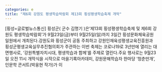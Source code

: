 ```yaml
---
categories: e
title: "제6회 강원도 평생학습박람회 제13회 횡성평생학습축제 개막"
---
```

[횡성=글로벌뉴스통신] 횡성군( 군수 김명기 )은‘제13회 횡성평생학습축제 및 제6회 강원도 평생학습박람회’가 9월23일(금)부터 9월25일(일)까지 3일간 횡성문화체육공원 일원에서 개최된다.강원도와 횡성군이 공동 주최하고 강원인재육성평생교육진흥원과 횡성군평생교육실무추진협의회가 주관하는 이번 축제는 코로나19로 3년만에 열리는 대면행사로, ‘강원특별자치시대, 평생학습과 함께’를 주제로 열린다.주요 행사로는 9월23일 오전 11시 개막식을 시작으로 마을기록아카데미, 강원문해학습자 한마당 ‘청춘만개’, 인문학 콘서트(박웅현 작가)가 이